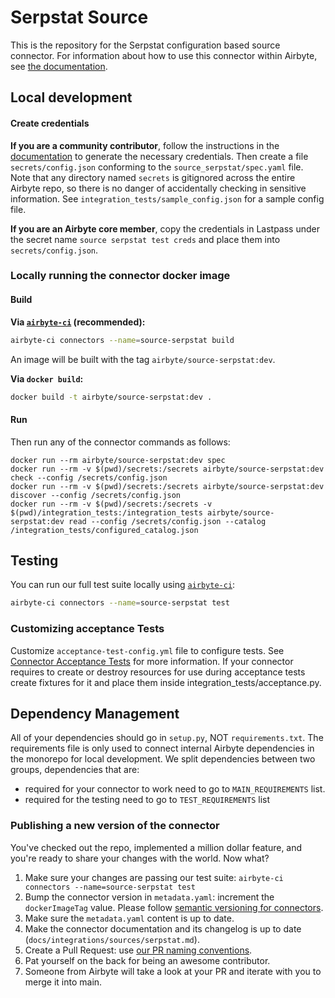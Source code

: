 # Serpstat Source

This is the repository for the Serpstat configuration based source connector.
For information about how to use this connector within Airbyte, see [the documentation](https://docs.airbyte.com/integrations/sources/serpstat).

## Local development

#### Create credentials

**If you are a community contributor**, follow the instructions in the [documentation](https://docs.airbyte.com/integrations/sources/serpstat)
to generate the necessary credentials. Then create a file `secrets/config.json` conforming to the `source_serpstat/spec.yaml` file.
Note that any directory named `secrets` is gitignored across the entire Airbyte repo, so there is no danger of accidentally checking in sensitive information.
See `integration_tests/sample_config.json` for a sample config file.

**If you are an Airbyte core member**, copy the credentials in Lastpass under the secret name `source serpstat test creds`
and place them into `secrets/config.json`.

### Locally running the connector docker image

#### Build

**Via [`airbyte-ci`](https://github.com/airbytehq/airbyte/blob/main/airbyte-ci/connectors/pipelines/README.md) (recommended):**

```bash
airbyte-ci connectors --name=source-serpstat build
```

An image will be built with the tag `airbyte/source-serpstat:dev`.

**Via `docker build`:**

```bash
docker build -t airbyte/source-serpstat:dev .
```

#### Run

Then run any of the connector commands as follows:

```
docker run --rm airbyte/source-serpstat:dev spec
docker run --rm -v $(pwd)/secrets:/secrets airbyte/source-serpstat:dev check --config /secrets/config.json
docker run --rm -v $(pwd)/secrets:/secrets airbyte/source-serpstat:dev discover --config /secrets/config.json
docker run --rm -v $(pwd)/secrets:/secrets -v $(pwd)/integration_tests:/integration_tests airbyte/source-serpstat:dev read --config /secrets/config.json --catalog /integration_tests/configured_catalog.json
```

## Testing

You can run our full test suite locally using [`airbyte-ci`](https://github.com/airbytehq/airbyte/blob/main/airbyte-ci/connectors/pipelines/README.md):

```bash
airbyte-ci connectors --name=source-serpstat test
```

### Customizing acceptance Tests

Customize `acceptance-test-config.yml` file to configure tests. See [Connector Acceptance Tests](https://docs.airbyte.com/connector-development/testing-connectors/connector-acceptance-tests-reference) for more information.
If your connector requires to create or destroy resources for use during acceptance tests create fixtures for it and place them inside integration_tests/acceptance.py.

## Dependency Management

All of your dependencies should go in `setup.py`, NOT `requirements.txt`. The requirements file is only used to connect internal Airbyte dependencies in the monorepo for local development.
We split dependencies between two groups, dependencies that are:

- required for your connector to work need to go to `MAIN_REQUIREMENTS` list.
- required for the testing need to go to `TEST_REQUIREMENTS` list

### Publishing a new version of the connector

You've checked out the repo, implemented a million dollar feature, and you're ready to share your changes with the world. Now what?

1. Make sure your changes are passing our test suite: `airbyte-ci connectors --name=source-serpstat test`
2. Bump the connector version in `metadata.yaml`: increment the `dockerImageTag` value. Please follow [semantic versioning for connectors](https://docs.airbyte.com/contributing-to-airbyte/resources/pull-requests-handbook/#semantic-versioning-for-connectors).
3. Make sure the `metadata.yaml` content is up to date.
4. Make the connector documentation and its changelog is up to date (`docs/integrations/sources/serpstat.md`).
5. Create a Pull Request: use [our PR naming conventions](https://docs.airbyte.com/contributing-to-airbyte/resources/pull-requests-handbook/#pull-request-title-convention).
6. Pat yourself on the back for being an awesome contributor.
7. Someone from Airbyte will take a look at your PR and iterate with you to merge it into main.
